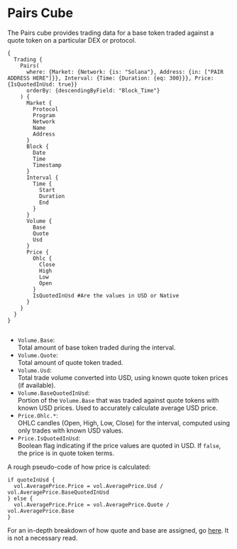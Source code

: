 # Pairs Cube

The Pairs cube provides trading data for a base token traded against a quote token on a particular DEX or protocol.

```
{
  Trading {
    Pairs(
      where: {Market: {Network: {is: "Solana"}, Address: {in: ["PAIR ADDRESS HERE"]}}, Interval: {Time: {Duration: {eq: 300}}}, Price: {IsQuotedInUsd: true}}
      orderBy: {descendingByField: "Block_Time"}
    ) {
      Market {
        Protocol
        Program
        Network
        Name
        Address
      }
      Block {
        Date
        Time
        Timestamp
      }
      Interval {
        Time {
          Start
          Duration
          End
        }
      }
      Volume {
        Base
        Quote
        Usd
      }
      Price {
        Ohlc {
          Close
          High
          Low
          Open
        }
        IsQuotedInUsd #Are the values in USD or Native
      }
    }
  }
}


```

- `Volume.Base`:  
  Total amount of base token traded during the interval.
- `Volume.Quote`:  
  Total amount of quote token traded.
- `Volume.Usd`:  
  Total trade volume converted into USD, using known quote token prices (if available).
- `Volume.BaseQuotedInUsd`:  
  Portion of the `Volume.Base` that was traded against quote tokens with known USD prices. Used to accurately calculate average USD price.
- `Price.Ohlc.*`:  
  OHLC candles (Open, High, Low, Close) for the interval, computed using only trades with known USD values.
- `Price.IsQuotedInUsd`:  
   Boolean flag indicating if the price values are quoted in USD. If `false`, the price is in quote token terms.

A rough pseudo-code of how price is calculated:

```
if quoteInUsd {
  vol.AveragePrice.Price = vol.AveragePrice.Usd / vol.AveragePrice.BaseQuotedInUsd
} else {
  vol.AveragePrice.Price = vol.AveragePrice.Quote / vol.AveragePrice.Base
}
```

For an in-depth breakdown of how quote and base are assigned, go [here](https://docs.bitquery.io/docs/trading/price-index/in-depth/). It is not a necessary read.

